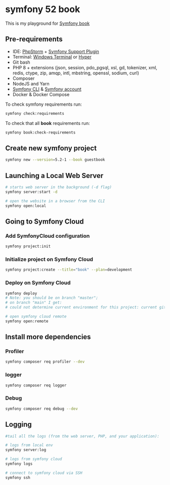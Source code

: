 # symfony 52 book
This is my playground for [Symfony book](https://symfony.com/book)

## Pre-requirements
- IDE: [PhpStorm](https://www.jetbrains.com/phpstorm/) + [Symfony Support Plugin](https://plugins.jetbrains.com/plugin/7219-symfony-support)
- Terminal: [Windows Terminal](https://aka.ms/terminal) or [Hyper](https://hyper.is/)
- Git bash
- PHP 8 + extensions (json, session, pdo_pgsql, xsl, gd, tokenizer, xml, redis, ctype, zip, amqp, intl, mbstring, openssl, sodium, curl)
- Composer
- NodeJS and Yarn
- [Symfony CLI](https://symfony.com/download) & [Symfony account](https://symfony.com/account)
- Docker & Docker Compose

To check symfony requirements run:
```bash
symfony check:requirements
```

To check that all **book** requirements run:
```bash
symfony book:check-requirements
```

## Create new symfony project
```bash
symfony new --version=5.2-1 --book guestbook
```

## Launching a Local Web Server
```bash
# starts web server in the background (-d flag)
symfony server:start -d

# open the website in a browser from the CLI
symfony open:local
```

## Going to Symfony Cloud
### Add SymfonyCloud configuration
```bash
symfony project:init
```
### Initialize project on Symfony Cloud
```bash
symfony project:create --title="book" --plan=development
```
### Deploy on Symfony Cloud
```bash
symfony deploy
# Note: you should be on branch "master"; 
# on branch "main" I get:
# could not determine current environment for this project: current git branch name doesn't match any SymfonyCloud environments.

# open symfony cloud remote 
symfony open:remote
```

## Install more dependencies
### Profiler
```bash
symfony composer req profiler --dev
```
### logger
```bash
symfony composer req logger
```
### Debug
```bash
symfony composer req debug --dev
```

## Logging
```bash
#tail all the logs (from the web server, PHP, and your application):

# logs from local env
symfony server:log

# logs from symfony cloud
symfony logs

# connect to symfony cloud via SSH
symfony ssh
```


